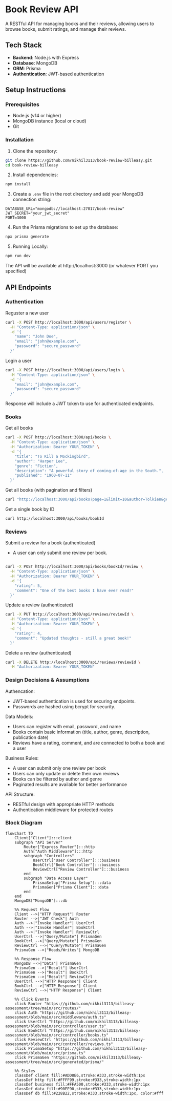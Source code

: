 # Book Review API

A RESTful API for managing books and their reviews, allowing users to browse books, submit ratings, and manage their reviews.

## Tech Stack

- **Backend**: Node.js with Express
- **Database**: MongoDB
- **ORM**: Prisma
- **Authentication**: JWT-based authentication

## Setup Instructions

### Prerequisites

- Node.js (v14 or higher)
- MongoDB instance (local or cloud)
- Git

### Installation

1. Clone the repository:

```bash
git clone https://github.com/nikhil3113/book-review-billeasy.git
cd book-review-billeasy
```

2. Install dependencies:

```bash
npm install
```

3. Create a `.env` file in the root directory and add your MongoDB connection string:

```env
DATABASE_URL="mongodb://localhost:27017/book-review"
JWT_SECRET="your_jwt_secret"
PORT=3000
```

4. Run the Prisma migrations to set up the database:

```bash
npx prisma generate
```

5. Running Locally:

```bash
npm run dev
```

The API will be available at http://localhost:3000 (or whatever PORT you specified)

## API Endpoints

### Authentication

Reguster a new user

```bash
curl -X POST http://localhost:3000/api/users/register \
  -H "Content-Type: application/json" \
  -d '{
    "name": "John Doe",
    "email": "john@example.com",
    "password": "secure_password"
  }'
```

Login a user

```bash
curl -X POST http://localhost:3000/api/users/login \
  -H "Content-Type: application/json" \
  -d '{
    "email": "john@example.com",
    "password": "secure_password"
  }'
```

Response will include a JWT token to use for authenticated endpoints.

### Books

Get all books

```bash
curl -X POST http://localhost:3000/api/books \
  -H "Content-Type: application/json" \
  -H "Authorization: Bearer YOUR_TOKEN" \
  -d '{
    "title": "To Kill a Mockingbird",
    "author": "Harper Lee",
    "genre": "Fiction",
    "description": "A powerful story of coming-of-age in the South.",
    "published": "1960-07-11"
  }'
```

Get all books (with pagination and filters)

```bash
curl "http://localhost:3000/api/books?page=1&limit=10&author=Tolkien&genre=Fantasy"
```

Get a single book by ID

```bash
curl http://localhost:3000/api/books/bookId
```

### Reviews

Submit a review for a book (authenticated)

- A user can only submit one review per book.

```bash

curl -X POST http://localhost:3000/api/books/bookId/review \
  -H "Content-Type: application/json" \
  -H "Authorization: Bearer YOUR_TOKEN" \
  -d '{
    "rating": 5,
    "comment": "One of the best books I have ever read!"
  }'

```

Update a review (authenticated)

```bash
curl -X PUT http://localhost:3000/api/reviews/reviewId \
  -H "Content-Type: application/json" \
  -H "Authorization: Bearer YOUR_TOKEN" \
  -d '{
    "rating": 4,
    "comment": "Updated thoughts - still a great book!"
  }'
```

Delete a review (authenticated)

```bash
curl -X DELETE http://localhost:3000/api/reviews/reviewId \
  -H "Authorization: Bearer YOUR_TOKEN"
```

### Design Decisions & Assumptions

Authencation:

- JWT-based authentication is used for securing endpoints.
- Passwords are hashed using bcrypt for security.

Data Models:

- Users can register with email, password, and name
- Books contain basic information (title, author, genre, description, publication date)
- Reviews have a rating, comment, and are connected to both a book and a user

Business Rules:

- A user can submit only one review per book
- Users can only update or delete their own reviews
- Books can be filtered by author and genre
- Paginated results are available for better performance

API Structure:

- RESTful design with appropriate HTTP methods
- Authentication middleware for protected routes

### Block Diagram

```mermaid
flowchart TD
    Client["Client"]:::client
    subgraph "API Server"
        Router["Express Router"]:::http
        Auth["Auth Middleware"]:::http
        subgraph "Controllers"
            UserCtrl["User Controller"]:::business
            BookCtrl["Book Controller"]:::business
            ReviewCtrl["Review Controller"]:::business
        end
        subgraph "Data Access Layer"
            PrismaSetup["Prisma Setup"]:::data
            PrismaGen["Prisma Client"]:::data
        end
    end
    MongoDB["MongoDB"]:::db

    %% Request Flow
    Client -->|"HTTP Request"| Router
    Router -->|"JWT Check"| Auth
    Auth -->|"Invoke Handler"| UserCtrl
    Auth -->|"Invoke Handler"| BookCtrl
    Auth -->|"Invoke Handler"| ReviewCtrl
    UserCtrl -->|"Query/Mutate"| PrismaGen
    BookCtrl -->|"Query/Mutate"| PrismaGen
    ReviewCtrl -->|"Query/Mutate"| PrismaGen
    PrismaGen -->|"Reads/Writes"| MongoDB

    %% Response Flow
    MongoDB -->|"Data"| PrismaGen
    PrismaGen -->|"Result"| UserCtrl
    PrismaGen -->|"Result"| BookCtrl
    PrismaGen -->|"Result"| ReviewCtrl
    UserCtrl -->|"HTTP Response"| Client
    BookCtrl -->|"HTTP Response"| Client
    ReviewCtrl -->|"HTTP Response"| Client

    %% Click Events
    click Router "https://github.com/nikhil3113/billeasy-assessment/tree/main/src/routes/"
    click Auth "https://github.com/nikhil3113/billeasy-assessment/blob/main/src/middleware/auth.ts"
    click UserCtrl "https://github.com/nikhil3113/billeasy-assessment/blob/main/src/controller/user.ts"
    click BookCtrl "https://github.com/nikhil3113/billeasy-assessment/blob/main/src/controller/books.ts"
    click ReviewCtrl "https://github.com/nikhil3113/billeasy-assessment/blob/main/src/controller/reviews.ts"
    click PrismaSetup "https://github.com/nikhil3113/billeasy-assessment/blob/main/src/prisma.ts"
    click PrismaGen "https://github.com/nikhil3113/billeasy-assessment/tree/main/src/generated/prisma/"

    %% Styles
    classDef client fill:#ADD8E6,stroke:#333,stroke-width:1px
    classDef http fill:#FFFF99,stroke:#333,stroke-width:1px
    classDef business fill:#FFA500,stroke:#333,stroke-width:1px
    classDef data fill:#90EE90,stroke:#333,stroke-width:1px
    classDef db fill:#228B22,stroke:#333,stroke-width:1px, color:#fff
```
